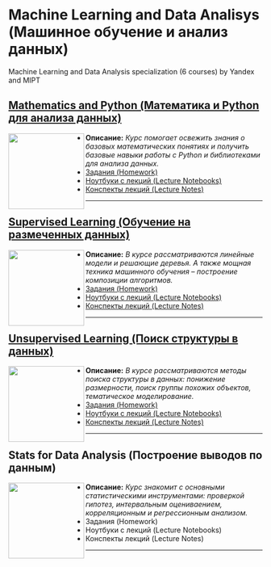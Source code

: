 # Machine Learning and Data Analisys (Машинное обучение и анализ данных)
Machine Learning and Data Analysis specialization (6 courses) by Yandex and MIPT

## [Mathematics and Python (Математика и Python для анализа данных)](https://github.com/rgalyeon/machine_learning_and_data_analysis/tree/master/1_Math_and_Python_for_DA)
<a href="https://www.coursera.org/learn/mathematics-and-python/"><img align="left" width="150" height="150" src="https://d3njjcbhbojbot.cloudfront.net/api/utilities/v1/imageproxy/https://s3.amazonaws.com/coursera-course-photos/d7/c45bf0b0d911e5965623dd71776f15/800x800-01.jpg?auto=format%2Ccompress&dpr=1&w=150&h=150&fit=fill&bg=FFF"></a>

* __Описание:__ _Курс помогает освежить знания о базовых математических понятиях и получить базовые навыки работы с Python и библиотеками для анализа данных._
* [Задания (Homework)](https://github.com/rgalyeon/machine_learning_and_data_analysis/tree/master/1_Math_and_Python_for_DA/Homework)
* [Ноутбуки с лекций (Lecture Notebooks)](https://github.com/rgalyeon/machine_learning_and_data_analysis/tree/master/1_Math_and_Python_for_DA/Resources/Lecture_notebooks)
* [Конспекты лекций (Lecture Notes)](https://github.com/rgalyeon/machine_learning_and_data_analysis/tree/master/1_Math_and_Python_for_DA/Resources/Lecture_pdf)

---

## [Supervised Learning (Обучение на размеченных данных)](https://github.com/rgalyeon/machine_learning_and_data_analysis/tree/master/2_Supervised_Learning)
<a href="https://www.coursera.org/learn/supervised-learning/"><img align="left" width="150" height="150" src="https://d3njjcbhbojbot.cloudfront.net/api/utilities/v1/imageproxy/https://s3.amazonaws.com/coursera-course-photos/e6/cd8dc0b0dd11e5bda4c35792983a0c/800x800-02.jpg?auto=format%2Ccompress&dpr=1&w=150&h=150&fit=fill&bg=FFF"></a>

* __Описание:__ _В курсе рассматриваются линейные модели и решающие деревья. А также мощная техника машинного обучения – построение композиции алгоритмов._
* [Задания (Homework)](https://github.com/rgalyeon/machine_learning_and_data_analysis/tree/master/2_Supervised_Learning/Homework)
* [Ноутбуки с лекций (Lecture Notebooks)](https://github.com/rgalyeon/machine_learning_and_data_analysis/tree/master/2_Supervised_Learning/Resources/Lecture_notebooks)
* [Конспекты лекций (Lecture Notes)](https://github.com/rgalyeon/machine_learning_and_data_analysis/tree/master/2_Supervised_Learning/Resources/Lecture_pdf)

---

## [Unsupervised Learning (Поиск структуры в данных)](https://github.com/rgalyeon/machine_learning_and_data_analysis/tree/master/3_Unsupervised_Learning/)
<a href="https://www.coursera.org/learn/unsupervised-learning/"><img align="left" width="150" height="150" src="https://d3njjcbhbojbot.cloudfront.net/api/utilities/v1/imageproxy/https://s3.amazonaws.com/coursera-course-photos/51/45def0b0de11e5bc793bb6b305a033/800x800-03.jpg?auto=format%2Ccompress&dpr=1&w=150&h=150&fit=fill&bg=FFF"></a>

* __Описание:__ _В курсе рассматриваются методы поиска структуры в данных: понижение размерности, поиск группы похожих объектов, тематическое моделирование._
* [Задания (Homework)](https://github.com/rgalyeon/machine_learning_and_data_analysis/tree/master/3_Unsupervised_Learning/Homework)
* [Ноутбуки с лекций (Lecture Notebooks)](https://github.com/rgalyeon/machine_learning_and_data_analysis/tree/master/3_Unsupervised_Learning/Resources/Lecture_notebooks)
* [Конспекты лекций (Lecture Notes)](https://github.com/rgalyeon/machine_learning_and_data_analysis/tree/master/3_Unsupervised_Learning/Resources/Lecture_pdf)

---

## Stats for Data Analysis (Построение выводов по данным)
<a href="https://www.coursera.org/learn/stats-for-data-analysis"><img align="left" width="150" height="150" src="https://d3njjcbhbojbot.cloudfront.net/api/utilities/v1/imageproxy/https://s3.amazonaws.com/coursera-course-photos/41/880650b0de11e5a0fb177d76ab076a/800x800-04.jpg?auto=format%2Ccompress&dpr=1&w=150&h=150&fit=fill&bg=FFF"></a>

* __Описание:__ _Курс знакомит с основными статистическими инструментами: проверкой гипотез, интервальным оцениваением, корреляционным и регрессионным анализом._
* Задания (Homework)
* Ноутбуки с лекций (Lecture Notebooks)
* Конспекты лекций (Lecture Notes)

---

